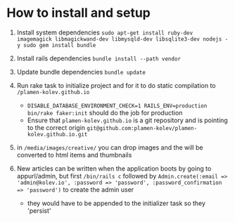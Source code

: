 # How to install and setup

1. Install system dependencies ```sudo apt-get install ruby-dev imagemagick libmagickwand-dev libmysqld-dev libsqlite3-dev nodejs -y
sudo gem install bundle```
1. Install rails dependencies `bundle install --path vendor`
1. Update bundle dependencies `bundle update`
1. Run rake task to initialize project and for it to do static compilation to `/plamen-kolev.github.io`
    * `DISABLE_DATABASE_ENVIRONMENT_CHECK=1 RAILS_ENV=production bin/rake faker:init` should do the job for production
    * Ensure that `plamen-kolev.github.io` is a git repository and is pointing to the correct origin `git@github.com:plamen-kolev/plamen-kolev.github.io.git`

1. in `/media/images/creative/` you can drop images and the will be converted to html items and thumbnails
1. New articles can be written when the application boots by going to appurl/admin, but first `/bin/rails c` followed by `Admin.create(:email => 'admin@kolev.io', :password => 'password', :password_confirmation => 'password')` to create the admin user
    * they would have to be appended to the initializer task so they 'persist'
